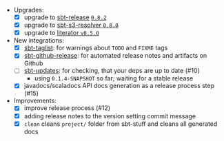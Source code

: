 * Upgrades:
    - [x] upgrade to [sbt-release](https://github.com/sbt/sbt-release) [`0.8.2`](http://notes.implicit.ly/post/76357095731/sbt-release-0-8-2)
    - [x] upgrade to [sbt-s3-resolver `0.8.0`](https://github.com/ohnosequences/sbt-s3-resolver/releases/tag/v0.8.0)
    - [x] upgrade to [literator `v0.5.0`](https://github.com/laughedelic/literator/releases/tag/v0.5.0)

* New integrations:
    - [x] [sbt-taglist](https://github.com/johanandren/sbt-taglist): for warnings about `TODO` and `FIXME` tags
    - [x] [sbt-github-release](https://github.com/ohnosequences/sbt-github-release): for automated release notes and artifacts on Github
    - [ ] [sbt-updates](https://github.com/rtimush/sbt-updates): for checking, that your deps are up to date (#10)
      + using `0.1.4-SNAPSHOT` so far; waiting for a stable release
    - [x] javadocs/scaladocs API docs generation as a release process step (#15)

* Improvements:
    - [x] improve release process (#12)
    - [x] adding release notes to the version setting commit message
    - [x] `clean` cleans `project/` folder from sbt-stuff and cleans all generated docs
